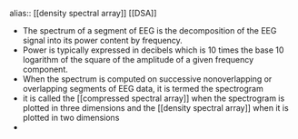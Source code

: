alias:: [[density spectral array]] [[DSA]]

- The spectrum of a segment of EEG is the decomposition of the EEG signal into its power content by frequency.
- Power is typically expressed in decibels which is 10 times the base 10 logarithm of the square of the amplitude of a given frequency component.
- When the spectrum is computed on successive nonoverlapping or overlapping segments of EEG data, it is termed the spectrogram
- it is called the [[compressed spectral array]] when the spectrogram is plotted in three dimensions and the
  [[density spectral array]] when it is plotted in two dimensions
-